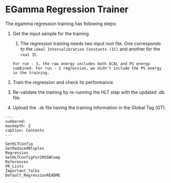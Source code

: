 # EGamma Regression Trainer

The egamma regression training has following steps:

1. Get the input sample for the training
    1. The regression training needs two input root file. One corresponds to the `ideal Intercalibration Constants (IC)` and another for the `real IC`.

    ```{note}
    For run - 3, the raw energy includes both ECAL and PS energy combined. For run - 2 regression, we didn't include the PS energy in the training.
    ```

1. Train the regression and check its performance.
1. Re-validate the training by re-running the HLT step with the updated .db file.
1. Upload the `.db` file having the training information in the Global Tag (GT).


```{toctree}
---
numbered:
maxdepth: 2
caption: Contents
---

GetHLTConfig
GetReducedNtuples
Regression
GetHLTConfigForCMSSWComp
References
PR_Lists
Important_Talks
Default_RegressionREADME
```
